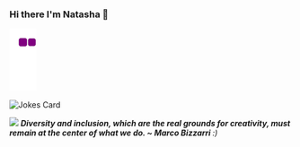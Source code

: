 ### Hi there I'm Natasha 👋


<img src="https://github.com/Natasha-Dholakia/Snake/blob/output/github-contribution-grid-snake.gif" />

<!--START_SECTION:comicstrip
<p align="center">
 <a href="https://xkcd.com/">
 <img src="https://imgs.xkcd.com/comics/unsolved_math_problems.png" />
</a>
</p>
END_SECTION:comicstrip-->


<!-- Markdown -->

![Jokes Card](https://readme-jokes.vercel.app/api)


<!--
**Natasha-Dholakia/Natasha-Dholakia** is a ✨ _special_ ✨ repository because its `README.md` (this file) appears on your GitHub profile. -->


<img src="https://media.giphy.com/media/LnQjpWaON8nhr21vNW/giphy.gif" width="60"> <em><b> Diversity and inclusion, which are the real grounds for creativity, must remain at the center of what we do.
 ~<i> Marco Bizzarri </i> </b> :)</em>
